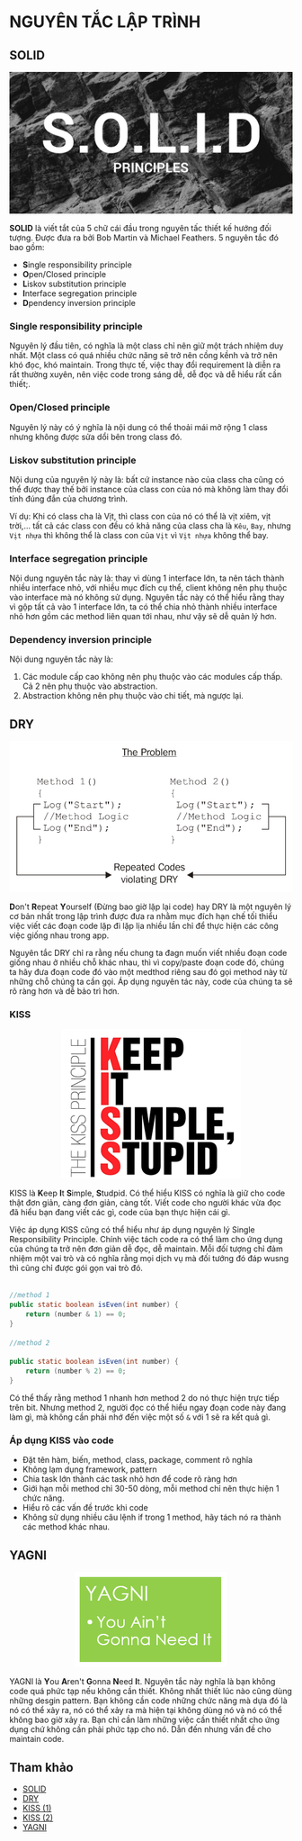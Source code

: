 # NGUYÊN TẮC LẬP TRÌNH

## SOLID

<div align="center">
    <img src="images/solid.png">
</div>

**SOLID** là viết tắt của 5 chữ cái đầu trong nguyên tấc thiết kế hướng đối tượng. Được đưa ra bởi Bob Martin và Michael Feathers. 5 nguyên tắc đó bao gồm:

- **S**ingle responsibility principle
- **O**pen/Closed principle
- **L**iskov substitution principle
- **I**nterface segregation principle
- **D**pendency inversion principle

### Single responsibility principle

Nguyên lý đầu tiên, có nghĩa là một class chỉ nên giữ một trách nhiệm duy nhất. Một class có quá nhiều chức năng sẽ trở nên cồng kềnh và trở nên khó đọc, khó maintain. Trong thực tế, việc thay đổi requirement là diễn ra rất thường xuyên, nên việc code trong sáng dễ, dễ đọc và dễ hiểu rất cần thiết;.

### Open/Closed principle

Nguyên lý này có ý nghĩa là nội dung có thể thoải mái mở rộng 1 class nhưng không được sửa dổi bên trong class đó.

### Liskov substitution principle

Nội dung của nguyên lý này là: bất cứ instance nào của class cha cũng có thể được thay thế bởi instance của class con của nó mà không làm thay đổi tính đúng đắn của chương trình.

Ví dụ: Khi có class cha là Vịt, thì class con của nó có thể là vịt xiêm, vịt trời,... tất cả các class con đều có khả năng của class cha là `Kêu`, `Bay`, nhưng `Vịt nhựa` thì không thể là class con của `Vịt` vì `Vịt nhựa` không thể bay.

### Interface segregation principle

Nội dung nguyên tắc này là: thay vì dùng 1 interface lớn, ta nên tách thành nhiều interface nhỏ, với nhiều mục đích cụ thể, client không nên phụ thuộc vào interface mà nó không sử dụng. Nguyên tắc này có thể hiểu rằng thay vì gộp tất cả vào 1 interface lớn, ta có thể chia nhỏ thành nhiều interface nhỏ hơn gồm các method liên quan tới nhau, như vậy sẽ dễ quản lý hơn.

### Dependency inversion principle

Nội dung nguyên tắc này là:

1. Các module cấp cao không nên phụ thuộc vào các modules cấp thấp. Cả 2 nên phụ thuộc vào abstraction.
2. Abstraction không nên phụ thuộc vào chi tiết, mà ngược lại.

## DRY

<div align="center">
    <img src="images/dry.png">
</div>

**D**on't **R**epeat **Y**ourself (Đừng bao giờ lặp lại code) hay DRY là một nguyên lý cơ bản nhất trong lập trình được đưa ra nhằm mục đích hạn chế tối thiểu việc viết các đoạn code lặp đi lặp lịa nhiều lần chỉ để thực hiện các công việc giống nhau trong app.

Nguyên tắc DRY chỉ ra rằng nếu chung ta đagn muốn viết nhiều đoạn code giống nhau ở nhiều chỗ khác nhau, thì vì copy/paste đoạn code đó, chúng ta hãy đưa đoạn code đó vào một medthod riêng sau đó gọi method này từ những chỗ chúng ta cần gọi. Áp dụng nguyên tác này, code của chúng ta sẽ rõ ràng hơn và dễ bảo trì hơn.

### KISS

<div align="center">
    <img src="images/kiss.png">
</div>

KISS là **K**eep **I**t **S**imple, **S**tudpid. Có thể hiểu KISS có nghĩa là giữ cho code thật đơn giản, càng đơn giản, càng tốt. Viết code cho người khác vừa đọc đã hiểu bạn đang viết các gì, code của bạn thực hiện cái gì.

Việc áp dụng KISS cũng có thể hiểu như áp dụng nguyên lý Single Responsibility Principle. Chính việc tách code ra có thể làm cho ứng dụng của chúng ta trở nên đơn giản dễ đọc, dễ maintain. Mỗi đốí tượng chỉ đảm nhiệm một vai trò và có nghĩa rằng mọi dịch vụ mà đối tướng đó đáp wusng thì cũng chỉ được gói gọn vai trò đó.

```java

//method 1
public static boolean isEven(int number) {
    return (number & 1) == 0;
}

//method 2

public static boolean isEven(int number) {
    return (number % 2) == 0;
}
```

Có thể thấy rằng method 1 nhanh hơn method 2 do nó thực hiện trực tiếp trên bit. Nhưng method 2, người đọc có thể hiểu ngay đoạn code này đang làm gì, mà không cần phải nhớ đến việc một số `&` với 1 sẽ ra kết quả gì.

### Áp dụng KISS vào code

- Đặt tên hàm, biến, method, class, package, comment rõ nghĩa
- Không lạm dụng framework, pattern
- Chia task lớn thành các task nhỏ hơn để code rõ ràng hơn
- Giới hạn mỗi method chỉ 30-50 dòng, mỗi method chỉ nên thực hiện 1 chức năng.
- Hiểu rõ các vấn đề trước khi code
- Không sử dụng nhiều câu lệnh if trong 1 method, hãy tách nó ra thành các method khác nhau.

## YAGNI

<div align="center">
    <img src="images/yagni.png">
</div>

YAGNI là **Y**ou **A**ren't **G**onna **N**eed **I**t. Nguyên tắc này nghĩa là bạn không code quá phức tạp nếu không cần thiết. Không nhất thiết lúc nào cũng dùng những desgin pattern. Bạn không cần code những chức năng mà dựa đó là nó có thể xảy ra, nó có thể xảy ra mà hiện tại không dùng nó và nó có thể không bao giờ xảy ra. Bạn chỉ cần làm những việc cần thiết nhất cho ứng dụng chứ không cần phải phức tạp cho nó. Dẫn đến nhưng vấn đề cho maintain code.

## Tham khảo

- [SOLID](https://viblo.asia/p/solid-la-gi-ap-dung-cac-nguyen-ly-solid-trong-thiet-ke-maGK7WELKj2)
- [DRY](https://stackjava.com/principle/yangi-dry-la-gi-yangi-dry-trong-java.html)
- [KISS (1)](https://stackjava.com/principle/kiss-principle-nguyen-tac-kiss-trong-java.html)
- [KISS (2)](https://viblo.asia/p/nguyen-ly-kiss-trong-lap-trinh-gAm5yRzkKdb)
- [YAGNI](https://nghialom.wordpress.com/2017/12/21/kiss-yagni-va-dry/)